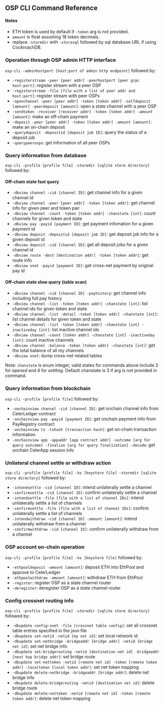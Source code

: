## OSP CLI Command Reference

#### Notes
* ETH token is used by default if `-token` arg is not provided.
* `amount` is float assuming 18 token decimals.
* replace `-storedir` with `-storesql` followed by sql database URL if using CockroachDB.

### Operation through OSP admin HTTP interface

`osp-cli -adminhostport [host:port of admin http endpoint]` followed by:

* `-registerstream -peer [peer addr] -peerhostport [peer grpc host:port]`: register stream with a peer OSP
* `-registerstream -file [file with a list of peer addr and host:port]`: register stream with peer OSPs
* `-openchannel -peer [peer addr] -token [token addr] -selfdeposit [amount] -peerdeposit [amount]`: open a state channel with a peer OSP
* `-sendtoken -receiver [receiver addr] -token [token addr] -amount [amount]`: make an off-chain payment
* `-deposit -peer [peer addr] -token [token addr] -amount [amount]`: make an on-chain deposit
* `-querydeposit -depositid [deposit job ID]`: query the status of a deposit job
* `-querypeerosps`: get information of all peer OSPs

### Query information from database

`osp-cli -profile [profile file] -storedir [sqlite store directory]` followed by:

#### Off-chain state fast query
* `-dbview channel -cid [channel ID]`: get channel info for a given channel id
* `-dbview channel -peer [peer addr] -token [token addr]`: get channel info for given peer and token pair
* `-dbview channel -count -token [token addr] -chanstate [int]`: count channels for given token and state
* `-dbview pay -payid [payment ID]`: get payment infomation for a given payment id
* `-dbview deposit -depositid [deposit job ID]`: get deposit job info for a given deposit id
* `-dbview deposit -cid [channel ID]`: get all deposit jobs for a given channel id
* `-dbview route -dest [destination addr] -token [token addr]`: get route info
* `-dbview xnet -payid [payment ID]`: get cross-net payment by original pay id

#### Off-chain state slow query (table scan)
* `-dbview channel -cid [channel ID] -payhistory`: get channel info including full pay history
* `-dbview channel -list -token [token addr] -chanstate [int]`: list channel ids for given token and state
* `-dbview channel -list -detail -token [token addr] -chanstate [int]`: list channel details for given token and state
* `-dbview channel -list -token [token addr] -chanstate [int] -inactiveday [int]`: list inactive channel ids
* `-dbview channel -count [token addr] -chanstate [int] -inactiveday [int]`: count inactive channels
* `-dbview channel -balance -token [token addr] -chanstate [int]`: get the total balance of all my channels
* `-dbview xnet`: dump cross-net related tables

Note: `chanstate` is enum integer, valid states for commands above include 3 for *opened* and 4 for *settling*. Default chanstate is 3 if arg is not provided in command.

### Query information from blockchain
`osp-cli -profile [profile file]` followed by:

* `-onchainview channel -cid [channel ID]`: get onchain channel info from CelerLedger contract
* `-onchainview pay -payid [payment ID]`: get onchain payment info from PayRegistry contract
* `-onchainview tx -txhash [transaction hash]`: get on-chain transaction information
* `-onchainview app -appaddr [app contract addr] -outcome [arg for query outcome] -finalize [arg for query finalization] -decode`: get onchain CelerApp session info

### Unilateral channel settle or withdraw action 

`osp-cli -profile [profile file] -ks [keystore file] -storedir [sqlite store directory]` followed by:

* `-intendsettle -cid [channel ID]`: intend unilaterally settle a channel
* `-confirmsettle -cid [channel ID]`: confirm unilaterally settle a channel
* `-intendsettle -file [file with a list of channel IDs]`: intend unilaterally settle a list of channels
* `-confirmsettle -file [file with a list of channel IDs]`: confirm unilaterally settle a list of channels
* `-intendwithdraw -cid [channel ID] -amount [amount]`: intend unilaterally withdraw from a channel
* `-confirmwithdraw -cid [channel ID]`: confirm unilaterally withdraw from a channel

### OSP account on-chain operation

`osp-cli -profile [profile file] -ks [keystore file]` followed by:

* `-ethpooldeposit -amount [amount]`: deposit ETH into EthPool and approve to CelerLedger
* `-ethpoolwithdraw -amount [amount]`: withdraw ETH from EthPool
* `-register`: register OSP as a state channel router
* `-deregister`: deregister OSP as a state channel router

### Config crossnet routing info

`osp-cli -profile [profile file] -storedir [sqlite store directory]` followed by:

* `-dbupdate config-xnet -file [crossnet table config]`: set all crossnet table entries specified in the json file
* `-dbupdate set-netid -netid [my net id]`: set local network id
* `-dbupdate set-netbridge -bridgeaddr [bridge addr] -netid [bridge net id]`: set net bridge info
* `-dbupdate set-bridgerouting -netid [destination net id] -bridgeaddr [next hop bridge addr]`: set bridge route
* `-dbupdate set-nettoken -netid [remote net id] -token [remote token addr] -localtoken [local token addr]`: set net token mapping
* `-dbupdate delete-netbridge -bridgeaddr [bridge addr]`: delete net bridge info
* `-dbupdate delete-bridgerouting -netid [destination net id]`: delete bridge route
* `-dbupdate delete-nettoken -netid [remote net id] -token [remote token addr]`: delete net token mapping